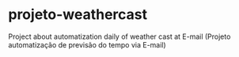 # projeto-weathercast
Project about automatization daily of weather cast at E-mail (Projeto automatização de previsão do tempo via E-mail)

